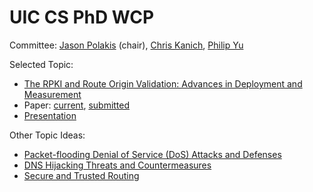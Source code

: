 # UIC CS PhD WCP

Committee: [Jason Polakis](https://www.cs.uic.edu/~polakis/) (chair),
[Chris Kanich](https://www.cs.uic.edu/~ckanich/),
[Philip Yu](https://www.cs.uic.edu/PSYu/)

Selected Topic:

* [The RPKI and Route Origin Validation: Advances in Deployment and Measurement](rpki.md)
* Paper: [current](paper/wcp.pdf), [submitted](paper/rpki-201902261114.pdf)
* [Presentation](talk/wcp.pdf)

Other Topic Ideas:

* [Packet-flooding Denial of Service (DoS) Attacks and Defenses](ddos.md)
* [DNS Hijacking Threats and Countermeasures](dns.md)
* [Secure and Trusted Routing](routing.md)
